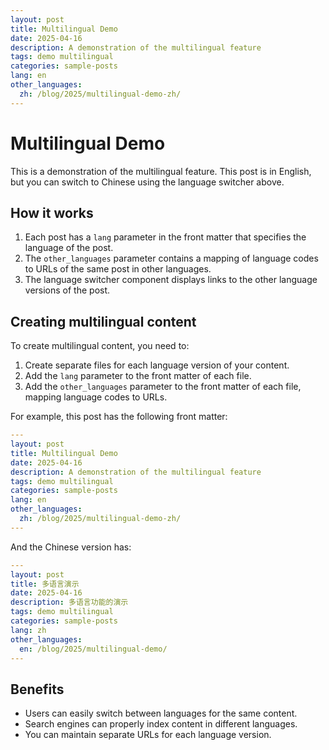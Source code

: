 ```yaml
---
layout: post
title: Multilingual Demo
date: 2025-04-16
description: A demonstration of the multilingual feature
tags: demo multilingual
categories: sample-posts
lang: en
other_languages:
  zh: /blog/2025/multilingual-demo-zh/
---
```


# Multilingual Demo

This is a demonstration of the multilingual feature. This post is in English, but you can switch to Chinese using the language switcher above.

## How it works

1. Each post has a `lang` parameter in the front matter that specifies the language of the post.
2. The `other_languages` parameter contains a mapping of language codes to URLs of the same post in other languages.
3. The language switcher component displays links to the other language versions of the post.

## Creating multilingual content

To create multilingual content, you need to:

1. Create separate files for each language version of your content.
2. Add the `lang` parameter to the front matter of each file.
3. Add the `other_languages` parameter to the front matter of each file, mapping language codes to URLs.

For example, this post has the following front matter:

```yaml
---
layout: post
title: Multilingual Demo
date: 2025-04-16
description: A demonstration of the multilingual feature
tags: demo multilingual
categories: sample-posts
lang: en
other_languages:
  zh: /blog/2025/multilingual-demo-zh/
---
```

And the Chinese version has:

```yaml
---
layout: post
title: 多语言演示
date: 2025-04-16
description: 多语言功能的演示
tags: demo multilingual
categories: sample-posts
lang: zh
other_languages:
  en: /blog/2025/multilingual-demo/
---
```

## Benefits

- Users can easily switch between languages for the same content.
- Search engines can properly index content in different languages.
- You can maintain separate URLs for each language version.
